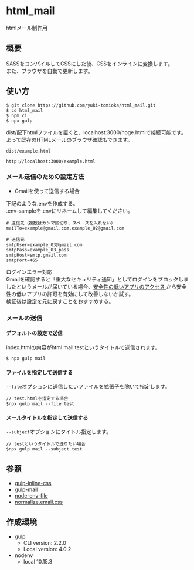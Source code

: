 # html_mail
htmlメール制作用

## 概要
SASSをコンパイルしてCSSにした後、CSSをインラインに変換します。  
また、ブラウザを自動で更新します。

## 使い方
```shell
$ git clone https://github.com/yuki-tomioka/html_mail.git
$ cd html_mail
$ npm ci
$ npx gulp
```

dist/配下htmlファイルを置くと、localhost:3000/hoge.htmlで接続可能です。
よって既存のHTMLメールのブラウザ確認もできます。
```
dist/example.html

http://localhost:3000/example.html
```

### メール送信のための設定方法

- Gmailを使って送信する場合

下記のような.envを作成する。  
.env-sampleを.envにリネームして編集してください。

```dotenv
# 送信先（複数はカンマ区切り、スペースを入れない）
mailTo=example@gmail.com,example_02@gmail.com

# 送信元
smtpUser=example_03@gmail.com
smtpPass=example_03_pass
smtpHost=smtp.gmail.com
smtpPort=465
```
ログインエラー対応  
Gmailを確認すると「重大なセキュリティ通知」としてログインをブロックしましたというメールが届いている場合、[安全性の低いアプリのアクセス
](https://myaccount.google.com/lesssecureapps?pli=1)から安全性の低いアプリの許可を有効にして改善しないか試す。  
検証後は設定を元に戻すことをおすすめする。

### メールの送信

#### デフォルトの設定で送信

index.htmlの内容がhtml mail testというタイトルで送信されます。

```shell
$ npx gulp mail
```

#### ファイルを指定して送信する

`--file`オプションに送信したいファイルを拡張子を除いて指定します。

```shell
// test.htmlを指定する場合
$npx gulp mail --file test
```

#### メールタイトルを指定して送信する

`--subject`オプションにタイトル指定します。

```shell
// testというタイトルで送りたい場合
$npx gulp mail --subject test
```

## 参照
- [gulp-inline-css](https://www.npmjs.com/package/gulp-inline-css)
- [gulp-mail](https://www.npmjs.com/package/gulp-mail)
- [node-env-file](https://www.npmjs.com/package/node-env-file)
- [normalize.email.css](https://github.com/dudeonthehorse/normalize.email.css)

## 作成環境
- gulp
  - CLI version: 2.2.0
  - Local version: 4.0.2
- nodenv
  - local 10.15.3
